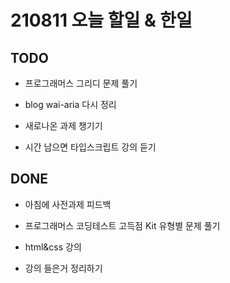 # 210811 오늘 할일 & 한일

## TODO

- 프로그래머스 그리디 문제 풀기

- blog wai-aria 다시 정리

- 새로나온 과제 챙기기

- 시간 남으면 타입스크립트 강의 듣기

## DONE

- 아침에 사전과제 피드백

- 프로그래머스 코딩테스트 고득점 Kit 유형별 문제 풀기

- html&css 강의

- 강의 들은거 정리하기